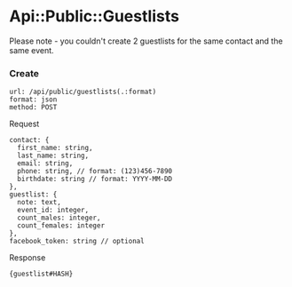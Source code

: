 # Api::Public::Guestlists

Please note - you couldn't create 2 guestlists for the same contact and the
 same event.

### Create
    url: /api/public/guestlists(.:format)
    format: json
    method: POST

  Request

    contact: {
      first_name: string,
      last_name: string,
      email: string,
      phone: string, // format: (123)456-7890
      birthdate: string // format: YYYY-MM-DD
    },
    guestlist: {
      note: text,
      event_id: integer,
      count_males: integer,
      count_females: integer
    },
    facebook_token: string // optional

  Response

    {guestlist#HASH}
